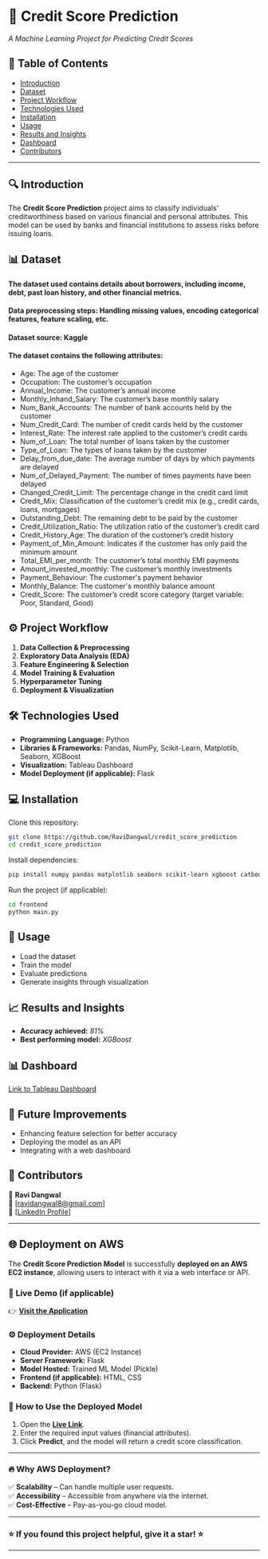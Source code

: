 # 🚀 Credit Score Prediction  
*A Machine Learning Project for Predicting Credit Scores*  

## 📌 Table of Contents  
- [Introduction](#introduction)  
- [Dataset](#dataset)  
- [Project Workflow](#project-workflow)  
- [Technologies Used](#technologies-used)  
- [Installation](#installation)  
- [Usage](#usage)  
- [Results and Insights](#results-and-insights)  
- [Dashboard](#dashboard)   
- [Contributors](#contributors)    

---

## 🔍 Introduction  
The **Credit Score Prediction** project aims to classify individuals' creditworthiness based on various financial and personal attributes. This model can be used by banks and financial institutions to assess risks before issuing loans.  

## 📊 Dataset  
#### The dataset used contains details about borrowers, including income, debt, past loan history, and other financial metrics.  
#### Data preprocessing steps: Handling missing values, encoding categorical features, feature scaling, etc.  
#### Dataset source: Kaggle
#### The dataset contains the following attributes:

- Age: The age of the customer
- Occupation: The customer’s occupation
- Annual_Income: The customer’s annual income
- Monthly_Inhand_Salary: The customer’s base monthly salary
- Num_Bank_Accounts: The number of bank accounts held by the customer
- Num_Credit_Card: The number of credit cards held by the customer
- Interest_Rate: The interest rate applied to the customer’s credit cards
- Num_of_Loan: The total number of loans taken by the customer
- Type_of_Loan: The types of loans taken by the customer
- Delay_from_due_date: The average number of days by which payments are delayed
- Num_of_Delayed_Payment: The number of times payments have been delayed
- Changed_Credit_Limit: The percentage change in the credit card limit
- Credit_Mix: Classification of the customer’s credit mix (e.g., credit cards, loans, mortgages)
- Outstanding_Debt: The remaining debt to be paid by the customer
- Credit_Utilization_Ratio: The utilization ratio of the customer’s credit card
- Credit_History_Age: The duration of the customer’s credit history
- Payment_of_Min_Amount: Indicates if the customer has only paid the minimum amount
- Total_EMI_per_month: The customer’s total monthly EMI payments
- Amount_invested_monthly: The customer’s monthly investments
- Payment_Behaviour: The customer's payment behavior
- Monthly_Balance: The customer's monthly balance amount
- Credit_Score: The customer’s credit score category (target variable: Poor, Standard, Good)

## ⚙️ Project Workflow  
1. **Data Collection & Preprocessing**  
2. **Exploratory Data Analysis (EDA)**  
3. **Feature Engineering & Selection**  
4. **Model Training & Evaluation**  
5. **Hyperparameter Tuning**  
6. **Deployment & Visualization**  

## 🛠️ Technologies Used  
- **Programming Language:** Python  
- **Libraries & Frameworks:** Pandas, NumPy, Scikit-Learn, Matplotlib, Seaborn, XGBoost  
- **Visualization:** Tableau Dashboard  
- **Model Deployment (if applicable):** Flask  

## 💻 Installation  
Clone this repository:  
```bash
git clone https://github.com/RaviDangwal/credit_score_prediction
cd credit_score_prediction
```
Install dependencies:  
```bash
pip install numpy pandas matplotlib seaborn scikit-learn xgboost catboost imbalanced-learn

```
Run the project (if applicable):  
```bash
cd frontend
python main.py
```

## 🚀 Usage  
- Load the dataset  
- Train the model  
- Evaluate predictions  
- Generate insights through visualization  

## 📈 Results and Insights  
- **Accuracy achieved:** *81%*  
- **Best performing model:** *XGBoost*  

## 📊 Dashboard   
[Link to Tableau Dashboard](https://public.tableau.com/app/profile/ravi.dangwal/viz/CreditScorePrediction/Dashboard1)   

## 🔮 Future Improvements  
- Enhancing feature selection for better accuracy  
- Deploying the model as an API  
- Integrating with a web dashboard  

## 🤝 Contributors  
👤 **Ravi Dangwal**  
📧 [ravidangwal8@gmail.com]  
🔗 [[LinkedIn Profile](https://www.linkedin.com/in/ravidangwal/)]  

---

## 🌐 Deployment on AWS  

The **Credit Score Prediction Model** is successfully **deployed on an AWS EC2 instance**, allowing users to interact with it via a web interface or API.  

### 🔗 **Live Demo** (if applicable)  
👉 **[Visit the Application](http://52.66.248.93:8000/)**  

### ⚙️ **Deployment Details**  
- **Cloud Provider:** AWS (EC2 Instance)  
- **Server Framework:** Flask  
- **Model Hosted:** Trained ML Model (Pickle)  
- **Frontend (if applicable):** HTML, CSS  
- **Backend:** Python (Flask)   

### 🚀 **How to Use the Deployed Model**  
1. Open the **[Live Link](http://your-aws-public-ip-or-domain)**.  
2. Enter the required input values (financial attributes).  
3. Click **Predict**, and the model will return a credit score classification.  
---

### 🔥 **Why AWS Deployment?**  
✅ **Scalability** – Can handle multiple user requests.  
✅ **Accessibility** – Accessible from anywhere via the internet.  
✅ **Cost-Effective** – Pay-as-you-go cloud model.  

---

### ⭐ If you found this project helpful, give it a star! ⭐   

---

